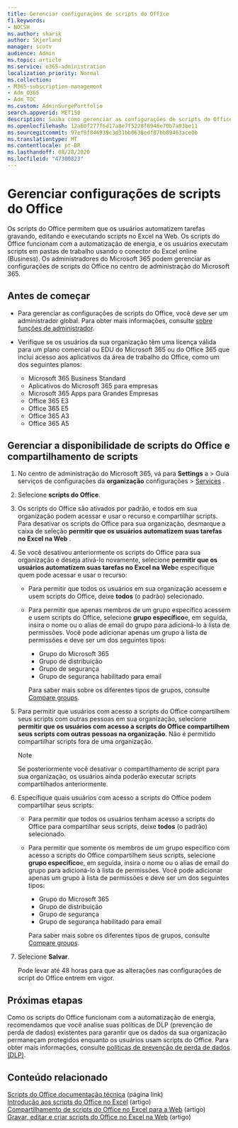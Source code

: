 ```yaml
---
title: Gerenciar configurações de scripts do Office
f1.keywords:
- NOCSH
ms.author: sharik
author: SKjerland
manager: scotv
audience: Admin
ms.topic: article
ms.service: o365-administration
localization_priority: Normal
ms.collection:
- M365-subscription-management
- Adm_O365
- Adm_TOC
ms.custom: AdminSurgePortfolio
search.appverid: MET150
description: Saiba como gerenciar as configurações de scripts do Office para usuários em sua organização.
ms.openlocfilehash: 12a80f277f6d17a8e7f5228f6948e70b7a93be11
ms.sourcegitcommit: 97ef8f846939c3d31bb0638edf07bb89463ace0b
ms.translationtype: MT
ms.contentlocale: pt-BR
ms.lasthandoff: 08/28/2020
ms.locfileid: "47300823"
---
```

# <a name="manage-office-scripts-settings"></a>Gerenciar configurações de scripts do Office

Os scripts do Office permitem que os usuários automatizem tarefas gravando, editando e executando scripts no Excel na Web. Os scripts do Office funcionam com a automatização de energia, e os usuários executam scripts em pastas de trabalho usando o conector do Excel online (Business). Os administradores do Microsoft 365 podem gerenciar as configurações de scripts do Office no centro de administração do Microsoft 365.

## <a name="before-you-begin"></a>Antes de começar

- Para gerenciar as configurações de scripts do Office, você deve ser um administrador global. Para obter mais informações, consulte [sobre funções de administrador](../add-users/about-admin-roles.md).

- Verifique se os usuários da sua organização têm uma licença válida para um plano comercial ou EDU do Microsoft 365 ou do Office 365 que inclui acesso aos aplicativos da área de trabalho do Office, como um dos seguintes planos:

    - Microsoft 365 Business Standard
    - Aplicativos do Microsoft 365 para empresas
    - Microsoft 365 Apps para Grandes Empresas
    - Office 365 E3
    - Office 365 E5
    - Office 365 A3
    - Office 365 A5

## <a name="manage-availability-of-office-scripts-and-sharing-of-scripts"></a>Gerenciar a disponibilidade de scripts do Office e compartilhamento de scripts

1. No centro de administração do Microsoft 365, vá para **Settings** a \> Guia serviços de configurações da **organização** configurações \> <a href="https://go.microsoft.com/fwlink/p/?linkid=2053743" target="_blank">Services</a> .

2. Selecione **scripts do Office**.

3. Os scripts do Office são ativados por padrão, e todos em sua organização podem acessar e usar o recurso e compartilhar scripts. Para desativar os scripts do Office para sua organização, desmarque a caixa de seleção **permitir que os usuários automatizem suas tarefas no Excel na Web** .

4. Se você desativou anteriormente os scripts do Office para sua organização e deseja ativá-lo novamente, selecione **permitir que os usuários automatizem suas tarefas no Excel na Web**e especifique quem pode acessar e usar o recurso:

    - Para permitir que todos os usuários em sua organização acessem e usem scripts do Office, deixe **todos** (o padrão) selecionado. 

    - Para permitir que apenas membros de um grupo específico acessem e usem scripts do Office, selecione **grupo específico**e, em seguida, insira o nome ou o alias de email do grupo para adicioná-lo à lista de permissões. Você pode adicionar apenas um grupo à lista de permissões e deve ser um dos seguintes tipos:
        - Grupo do Microsoft 365
        - Grupo de distribuição
        - Grupo de segurança
        - Grupo de segurança habilitado para email
    
        Para saber mais sobre os diferentes tipos de grupos, consulte [Compare groups](../create-groups/compare-groups.md).

5. Para permitir que usuários com acesso a scripts do Office compartilhem seus scripts com outras pessoas em sua organização, selecione **permitir que os usuários com acesso a scripts do Office compartilhem seus scripts com outras pessoas na organização**. Não é permitido compartilhar scripts fora de uma organização.
 
    > [!NOTE]
    > Se posteriormente você desativar o compartilhamento de script para sua organização, os usuários ainda poderão executar scripts compartilhados anteriormente.
 
6. Especifique quais usuários com acesso a scripts do Office podem compartilhar seus scripts:
    
    - Para permitir que todos os usuários tenham acesso a scripts do Office para compartilhar seus scripts, deixe **todos** (o padrão) selecionado.

    - Para permitir que somente os membros de um grupo específico com acesso a scripts do Office compartilhem seus scripts, selecione **grupo específico**e, em seguida, insira o nome ou o alias de email do grupo para adicioná-lo à lista de permissões. Você pode adicionar apenas um grupo à lista de permissões e deve ser um dos seguintes tipos:
        - Grupo do Microsoft 365
        - Grupo de distribuição
        - Grupo de segurança
        - Grupo de segurança habilitado para email
    
        Para saber mais sobre os diferentes tipos de grupos, consulte [Compare groups](../create-groups/compare-groups.md).

7. Selecione **Salvar**.

    Pode levar até 48 horas para que as alterações nas configurações de script do Office entrem em vigor.

## <a name="next-steps"></a>Próximas etapas

Como os scripts do Office funcionam com a automatização de energia, recomendamos que você analise suas políticas de DLP (prevenção de perda de dados) existentes para garantir que os dados da sua organização permaneçam protegidos enquanto os usuários usam scripts do Office. Para obter mais informações, consulte [políticas de prevenção de perda de dados (DLP)](/power-automate/prevent-data-loss).

## <a name="related-content"></a>Conteúdo relacionado

[Scripts do Office documentação técnica](/office/dev/scripts/) (página link) \
[Introdução aos scripts do Office no Excel](https://support.microsoft.com/office/9fbe283d-adb8-4f13-a75b-a81c6baf163a) (artigo) \
[Compartilhamento de scripts do Office no Excel para a Web](https://support.microsoft.com/office/226eddbc-3a44-4540-acfe-fccda3d1122b) (artigo) \
[Gravar, editar e criar scripts do Office no Excel na Web](/office/dev/scripts/tutorials/excel-tutorial) (artigo)